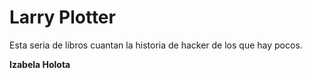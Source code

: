 # Larry Plotter

Esta seria de libros cuantan la historia de hacker de los que hay pocos.

**Izabela Holota**
